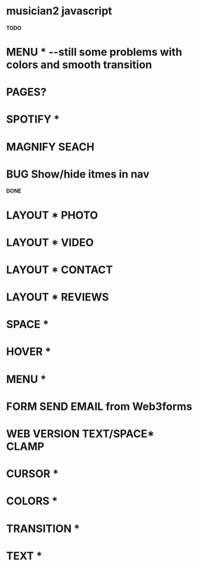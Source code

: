 # musician2 javascript

#### TODO

# MENU \* --still some problems with colors and smooth transition

# PAGES?

# SPOTIFY \*

# MAGNIFY SEACH

# BUG Show/hide itmes in nav

#### DONE

# LAYOUT \* PHOTO

# LAYOUT \* VIDEO

# LAYOUT \* CONTACT

# LAYOUT \* REVIEWS

# SPACE \*

# HOVER \*

# MENU \*

# FORM SEND EMAIL from Web3forms

# WEB VERSION TEXT/SPACE\* CLAMP

# CURSOR \*

# COLORS \*

# TRANSITION \*

# TEXT \*
